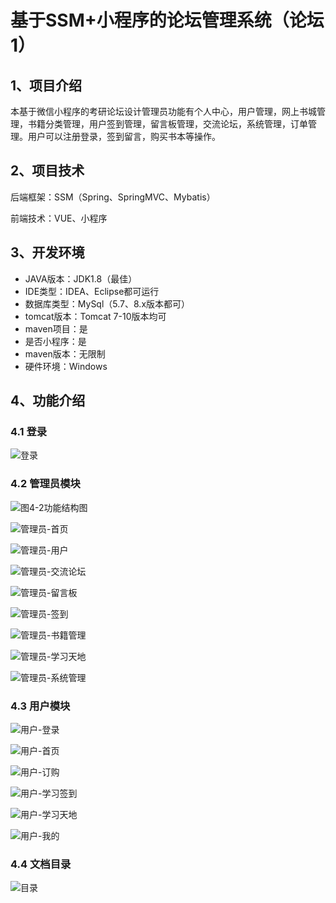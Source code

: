 # 基于SSM+小程序的论坛管理系统（论坛1）



## 1、项目介绍

本基于微信小程序的考研论坛设计管理员功能有个人中心，用户管理，网上书城管理，书籍分类管理，用户签到管理，留言板管理，交流论坛，系统管理，订单管理。用户可以注册登录，签到留言，购买书本等操作。

## 2、项目技术

后端框架：SSM（Spring、SpringMVC、Mybatis）

前端技术：VUE、小程序

## 3、开发环境

- JAVA版本：JDK1.8（最佳）
- IDE类型：IDEA、Eclipse都可运行
- 数据库类型：MySql（5.7、8.x版本都可） 
- tomcat版本：Tomcat 7-10版本均可
- maven项目：是
- 是否小程序：是
- maven版本：无限制
- 硬件环境：Windows


## 4、功能介绍

### 4.1 登录

![登录](https://www.codemarket.fun/202410231904549.png)

### 4.2 管理员模块

![图4-2功能结构图](https://www.codemarket.fun/202410231904961.png)

![管理员-首页](https://www.codemarket.fun/202410231904177.png)

![管理员-用户](https://www.codemarket.fun/202410231904810.png)

![管理员-交流论坛](https://www.codemarket.fun/202410231904156.png)

![管理员-留言板](https://www.codemarket.fun/202410231904163.png)

![管理员-签到](https://www.codemarket.fun/202410231904166.png)

![管理员-书籍管理](https://www.codemarket.fun/202410231904179.png)

![管理员-学习天地](https://www.codemarket.fun/202410231904664.png)

![管理员-系统管理](https://www.codemarket.fun/202410231904183.png)

### 4.3 用户模块

![用户-登录](https://www.codemarket.fun/202410231904792.png)

![用户-首页](https://www.codemarket.fun/202410231904809.png)

![用户-订购](https://www.codemarket.fun/202410231904803.png)

![用户-学习签到](https://www.codemarket.fun/202410231904832.png)

![用户-学习天地](https://www.codemarket.fun/202410231904838.png)

![用户-我的](https://www.codemarket.fun/202410231904801.png)

### 4.4 文档目录

![目录](https://www.codemarket.fun/202410231904477.png)
